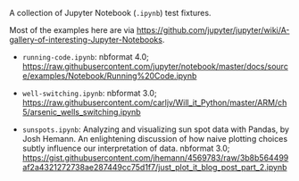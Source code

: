 A collection of Jupyter Notebook (`.ipynb`) test fixtures.

Most of the examples here are via https://github.com/jupyter/jupyter/wiki/A-gallery-of-interesting-Jupyter-Notebooks.

- `running-code.ipynb`: nbformat 4.0; https://raw.githubusercontent.com/jupyter/notebook/master/docs/source/examples/Notebook/Running%20Code.ipynb

- `well-switching.ipynb`: nbformat 3.0; https://raw.githubusercontent.com/carljv/Will_it_Python/master/ARM/ch5/arsenic_wells_switching.ipynb

- `sunspots.ipynb`: Analyzing and visualizing sun spot data with Pandas, by Josh Hemann. An enlightening discussion of how naive plotting choices subtly influence our interpretation of data. nbformat 3.0; https://gist.githubusercontent.com/jhemann/4569783/raw/3b8b564499af2a4321272738ae287449cc75d1f7/just_plot_it_blog_post_part_2.ipynb
